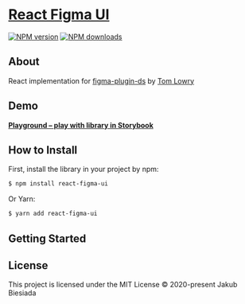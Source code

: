 # [React Figma UI](https://github.com/jb1905/react-figma-ui)

[![NPM version](http://img.shields.io/npm/v/react-figma-ui.svg?style=flat-square)](https://www.npmjs.com/package/react-figma-ui)
[![NPM downloads](http://img.shields.io/npm/dm/react-figma-ui.svg?style=flat-square)](https://www.npmjs.com/package/react-figma-ui)

## About
React implementation for [figma-plugin-ds](https://github.com/thomas-lowry/figma-plugin-ds/) by [Tom Lowry](https://github.com/thomas-lowry/)

## Demo
[**Playground – play with library in Storybook**](https://jb1905.github.io/react-figma-ui/)

## How to Install
First, install the library in your project by npm:
```sh
$ npm install react-figma-ui
```

Or Yarn:
```sh
$ yarn add react-figma-ui
```

## Getting Started

## License
This project is licensed under the MIT License © 2020-present Jakub Biesiada
